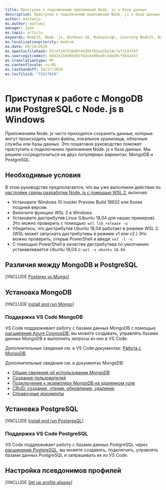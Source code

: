 ```yaml
---
title: Приступая к подключению приложений Node. js к базе данных
description: Приступая к подключению приложений Node. js к базе данных в Windows.
author: mattwojo
ms.author: mattwoj
manager: jken
ms.topic: article
keywords: NodeJS, Node. js, Windows 10, Майкрософт, Learning NodeJS, Node в Windows, Node на WSL, Node в Linux в Windows, Установка узла в Windows, NodeJS с VS Code, разработка с помощью узла в Windows, разработка с помощью NodeJS в Windows, установка node на WSL, NodeJS в Windows Подсистема для Linux
ms.localizationpriority: medium
ms.date: 09/19/2019
ms.openlocfilehash: 63c47107538d8744201f83ea1be24cfaf3193f4f
ms.sourcegitcommit: 60d2d15dd0d365f82e4e90e4bc34b40cf5b4a247
ms.translationtype: MT
ms.contentlocale: ru-RU
ms.lasthandoff: 10/17/2019
ms.locfileid: "72517820"
---
```

# <a name="get-started-using-mongodb-or-postgresql-with-nodejs-on-windows"></a>Приступая к работе с MongoDB или PostgreSQL с Node. js в Windows

Приложениям Node. js часто приходится сохранять данные, которые могут происходить через файлы, локальное хранилище, облачные службы или базы данных. Это пошаговое руководство поможет приступить к подключению приложения Node. js к базе данных. Мы решили сосредоточиться на двух популярных вариантах: MongoDB и PostgreSQL.

## <a name="prerequisites"></a>Необходимые условия

В этом руководстве предполагается, что вы уже выполнили действия по [настройке среды разработки Node. js с помощью WSL 2](./setup-on-wsl2.md), включая:

- Установите Windows 10 Insider Preview Build 18932 или более поздней версии.
- Включите функцию WSL 2 в Windows.
- Установите дистрибутив Linux (Ubuntu 18,04 для наших примеров). Это можно проверить с помощью: `wsl lsb_release -a`
- Убедитесь, что дистрибутив Ubuntu 18,04 работает в режиме WSL 2. (WSL может запускать дистрибутивы в режиме v1 или v2.) Это можно проверить, открыв PowerShell и введя: `wsl -l -v`.
- С помощью PowerShell в качестве дистрибутива по умолчанию устанавливается Ubuntu 18,04 с: `wsl -s ubuntu 18.04`.

## <a name="differences-between-mongodb-and-postgresql"></a>Различия между MongoDB и PostgreSQL

[!INCLUDE [Postgres vs Mongo](../includes/postgres-v-mongo.md)]

## <a name="install-mongodb"></a>Установка MongoDB

[!INCLUDE [Install and run Mongo](../includes/install-and-run-mongo.md)]

### <a name="vs-code-support-for-mongodb"></a>Поддержка VS Code MongoDB

VS Code поддерживает работу с базами данных MongoDB с помощью [расширения Azure CosmosDB](https://marketplace.visualstudio.com/items?itemName=ms-azuretools.vscode-cosmosdb), вы можете создавать, управлять базами данных MongoDB и выполнять запросы из них в VS Code.

Дополнительные сведения см. в VS Code документах: [Работа с MongoDB](https://code.visualstudio.com/docs/azure/mongodb).

Дополнительные сведения см. в документах MongoDB:

- [Общие сведения об использовании MongoDB](https://docs.mongodb.com/manual/introduction/)
- [Создание пользователей](https://docs.mongodb.com/manual/tutorial/create-users/)
- [Подключение к экземпляру MongoDB на удаленном узле](https://docs.mongodb.com/manual/mongo/#mongodb-instance-on-a-remote-host)
- [CRUD: создание, чтение, обновление, удаление](https://docs.mongodb.com/manual/crud/)
- [Справочные документы](https://docs.mongodb.com/manual/reference/)

## <a name="install-postgresql"></a>Установка PostgreSQL

[!INCLUDE [Install and run PostgresQL](../includes/install-and-run-postgres.md)]

### <a name="vs-code-support-for-postgresql"></a>Поддержка VS Code PostgreSQL

VS Code поддерживает работу с базами данных PostgreSQL через [расширение PostgreSQL](https://marketplace.visualstudio.com/items?itemName=ms-ossdata.vscode-postgresql), вы можете создавать, подключать, управлять базами данных PostgreSQL и запрашивать их из VS Code.

## <a name="set-up-profile-aliases"></a>Настройка псевдонимов профилей

[!INCLUDE [Set up profile aliases](../includes/profile-aliases.md)]
